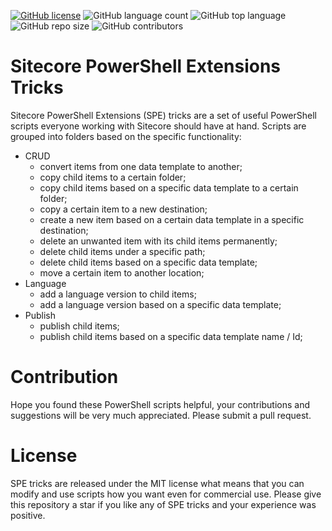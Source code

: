 [![GitHub license](https://img.shields.io/github/license/kate-orlova/spe-tricks.svg)](https://github.com/kate-orlova/spe-tricks/blob/master/LICENSE)
![GitHub language count](https://img.shields.io/github/languages/count/kate-orlova/spe-tricks.svg?style=flat)
![GitHub top language](https://img.shields.io/github/languages/top/kate-orlova/spe-tricks.svg?style=flat)
![GitHub repo size](https://img.shields.io/github/repo-size/kate-orlova/spe-tricks.svg?style=flat)
![GitHub contributors](https://img.shields.io/github/contributors/kate-orlova/spe-tricks)

#  Sitecore PowerShell Extensions Tricks
 Sitecore PowerShell Extensions (SPE) tricks are a set of useful PowerShell scripts everyone working with Sitecore should have at hand.
 Scripts are grouped into folders based on the specific functionality:
 * CRUD
    * convert items from one data template to another;
    * copy child items to a certain folder;
    * copy child items based on a specific data template to a certain folder;
    * copy a certain item to a new destination;
    * create a new item based on a certain data template in a specific destination;
    * delete an unwanted item with its child items permanently;
    * delete child items under a specific path;
    * delete child items based on a specific data template;
    * move a certain item to another location;
  * Language
    * add a language version to child items;
    * add a language version based on a specific data template;
  * Publish
    * publish child items;
    * publish child items based on a specific data template name / Id;

 
# Contribution
Hope you found these PowerShell scripts helpful, your contributions and suggestions will be very much appreciated. Please submit a pull request.

# License
SPE tricks are released under the MIT license what means that you can modify and use scripts how you want even for commercial use. Please give this repository a star if you like any of SPE tricks and your experience was positive.
